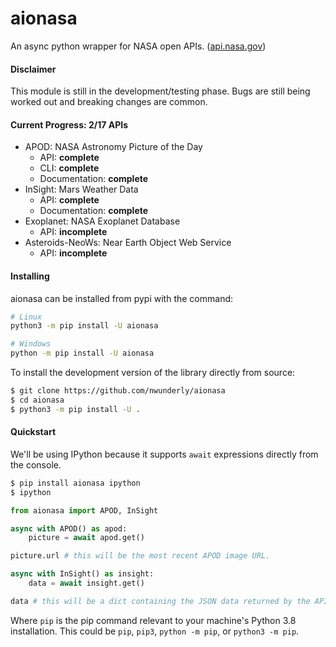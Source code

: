 # aionasa
An async python wrapper for NASA open APIs. ([api.nasa.gov](https://api.nasa.gov/))

#### Disclaimer
This module is still in the development/testing phase.
Bugs are still being worked out and breaking changes are common.


#### Current Progress: 2/17 APIs
- APOD: NASA Astronomy Picture of the Day
    - API: **complete**
    - CLI: **complete**
    - Documentation: **complete**
- InSight: Mars Weather Data
    - API: **complete**
    - Documentation: **complete**
- Exoplanet: NASA Exoplanet Database
    - API: **incomplete**
- Asteroids-NeoWs: Near Earth Object Web Service
    - API: **incomplete**


#### Installing
aionasa can be installed from pypi with the command:
```sh
# Linux
python3 -m pip install -U aionasa

# Windows
python -m pip install -U aionasa
```

To install the development version of the library directly from source:
```sh
$ git clone https://github.com/nwunderly/aionasa
$ cd aionasa
$ python3 -m pip install -U .
```

#### Quickstart
We'll be using IPython because it supports `await` expressions directly from the console.
```sh
$ pip install aionasa ipython
$ ipython
```

```python
from aionasa import APOD, InSight

async with APOD() as apod:
    picture = await apod.get()

picture.url # this will be the most recent APOD image URL.

async with InSight() as insight:
    data = await insight.get()

data # this will be a dict containing the JSON data returned by the API.
```
Where `pip` is the pip command relevant to your machine's Python 3.8 installation.
This could be `pip`, `pip3`, `python -m pip`, or `python3 -m pip`.

